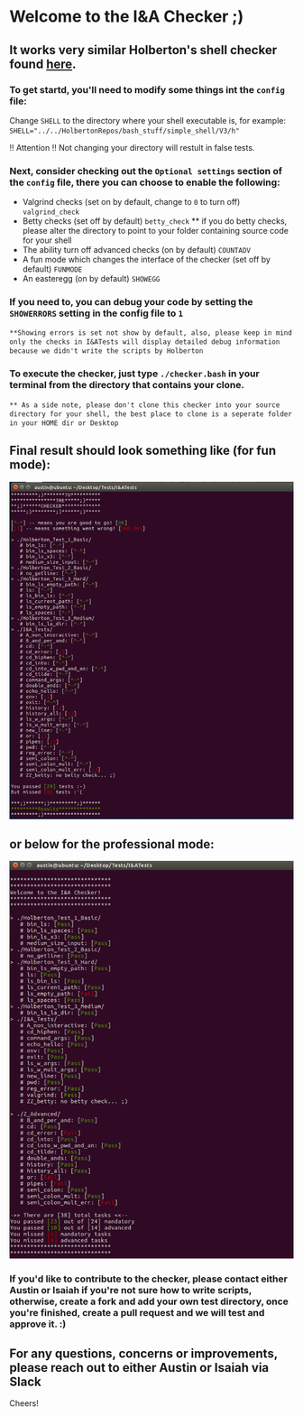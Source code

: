 # Welcome to the I&A Checker ;)
## It works very similar Holberton's shell checker found [here](https://github.com/holbertonschool/0x15.c/).

### To get startd, you'll need to modify some things int the `config` file: 
Change `SHELL` to the directory where your shell executable is, for example:
`SHELL="../../HolbertonRepos/bash_stuff/simple_shell/V3/h"`

!! Attention !!
Not changing your directory will restult in false tests.

### Next, consider checking out the `Optional settings` section of the `config` file, there you can choose to enable the following:
* Valgrind checks (set on by default, change to `0` to turn off)
	`valgrind_check`
* Betty checks (set off by default)
	`betty_check`
	** if you do betty checks, please alter the directory to point to your folder containing source code for your shell
* The ability turn off advanced checks (on by default)
	`COUNTADV`
* A fun mode which changes the interface of the checker (set off by default)
	`FUNMODE`
* An easteregg (on by default)
	`SHOWEGG`

### If you need to, you can debug your code by setting the `SHOWERRORS` setting in the config file to `1`
	**Showing errors is set not show by default, also, please keep in mind only the checks in I&ATests will display detailed debug information because we didn't write the scripts by Holberton

### To execute the checker, just type `./checker.bash` in your terminal from the directory that contains your clone.
	** As a side note, please don't clone this checker into your source directory for your shell, the best place to clone is a seperate folder in your HOME dir or Desktop

## Final result should look something like (for fun mode): 

![](exampleout.png)

## or below for the professional mode:

![](proout.png)

### If you'd like to contribute to the checker, please contact either Austin or Isaiah if you're not sure how to write scripts, otherwise, create a fork and add your own test directory, once you're finished, create a pull request and we will test and approve it. :)

## For any questions, concerns or improvements, please reach out to either Austin or Isaiah via Slack

Cheers!
